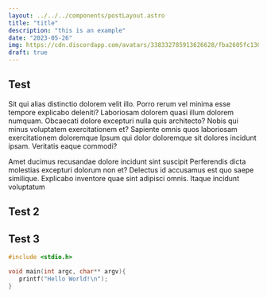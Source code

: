 ```yaml
---
layout: ../../../components/postLayout.astro
title: "title"
description: "this is an example"
date: "2023-05-26"
img: https://cdn.discordapp.com/avatars/338332785913626628/fba2605fc1304d9dc50a33a96f34308e.png?size=4096
draft: true
---
```


## Test
 
Sit qui alias distinctio dolorem velit illo. Porro rerum vel minima esse tempore explicabo deleniti? Laboriosam dolorem quasi illum dolorem numquam. Obcaecati dolore excepturi nulla quis architecto? Nobis qui minus voluptatem exercitationem et? Sapiente omnis quos laboriosam exercitationem doloremque Ipsum qui dolor doloremque sit dolores incidunt ipsam. Veritatis eaque commodi?

Amet ducimus recusandae dolore incidunt sint suscipit Perferendis dicta molestias excepturi dolorum non et? Delectus id accusamus est quo saepe similique. Explicabo inventore quae sint adipisci omnis. Itaque incidunt voluptatum

## Test 2 

## Test 3

```c
#include <stdio.h>

void main(int argc, char** argv){
   printf("Hello World!\n"); 
}

```
